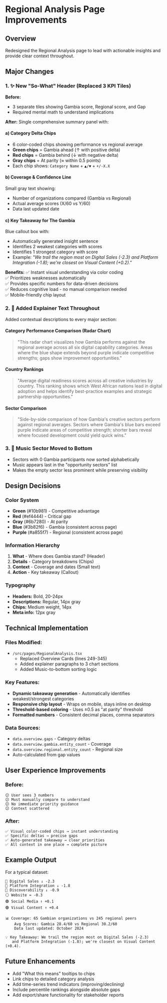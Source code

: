 # Regional Analysis Page Improvements

## Overview
Redesigned the Regional Analysis page to lead with actionable insights and provide clear context throughout.

## Major Changes

### 1. ✨ New "So-What" Header (Replaced 3 KPI Tiles)

**Before:** 
- 3 separate tiles showing Gambia score, Regional score, and Gap
- Required mental math to understand implications

**After:** 
Single comprehensive summary panel with:

#### **a) Category Delta Chips**
- 6 color-coded chips showing performance vs regional average
- **Green chips** = Gambia ahead (↑ with positive delta)
- **Red chips** = Gambia behind (↓ with negative delta)  
- **Gray chips** = At parity (≈ within 0.5 points)
- Each chip shows: `Category Name` + `▲/▼` + `+/-X.X`

#### **b) Coverage & Confidence Line**
Small gray text showing:
- Number of organizations compared (Gambia vs Regional)
- Actual average scores (X/60 vs Y/60)
- Data last updated date

#### **c) Key Takeaway for The Gambia**
Blue callout box with:
- Automatically generated insight sentence
- Identifies 2 weakest categories with scores
- Identifies 1 strongest category with score
- Example: *"We trail the region most on Digital Sales (-2.3) and Platform Integration (-1.8); we're closest on Visual Content (+0.2)."*

**Benefits:**
✅ Instant visual understanding via color coding  
✅ Prioritizes weaknesses automatically  
✅ Provides specific numbers for data-driven decisions  
✅ Reduces cognitive load - no manual comparison needed  
✅ Mobile-friendly chip layout  

### 2. 📝 Added Explainer Text Throughout

Added contextual descriptions to every major section:

#### **Category Performance Comparison** (Radar Chart)
> "This radar chart visualizes how Gambia performs against the regional average across all six digital capability categories. Areas where the blue shape extends beyond purple indicate competitive strengths; gaps show improvement opportunities."

#### **Country Rankings**
> "Average digital readiness scores across all creative industries by country. This ranking shows which West African nations lead in digital adoption and helps identify best-practice examples and strategic partnership opportunities."

#### **Sector Comparison**
> "Side-by-side comparison of how Gambia's creative sectors perform against regional averages. Sectors where Gambia's blue bars exceed purple indicate areas of competitive strength; shorter bars reveal where focused development could yield quick wins."

### 3. 🎯 Music Sector Moved to Bottom

- Sectors with 0 Gambia participants now sorted alphabetically
- Music appears last in the "opportunity sectors" list
- Makes the empty sector less prominent while preserving visibility

## Design Decisions

### Color System
- **Green** (#10b981) - Competitive advantage
- **Red** (#ef4444) - Critical gap  
- **Gray** (#6b7280) - At parity
- **Blue** (#3b82f6) - Gambia (consistent across page)
- **Purple** (#a855f7) - Regional (consistent across page)

### Information Hierarchy
1. **What** - Where does Gambia stand? (Header)
2. **Details** - Category breakdowns (Chips)
3. **Context** - Coverage and dates (Small text)
4. **Action** - Key takeaway (Callout)

### Typography
- **Headers:** Bold, 20-24px
- **Descriptions:** Regular, 14px gray
- **Chips:** Medium weight, 14px
- **Meta info:** 12px gray

## Technical Implementation

### Files Modified:
- `/src/pages/RegionalAnalysis.tsx`
  - Replaced Overview Cards (lines 249-345)
  - Added explainer paragraphs to 3 chart sections
  - Added Music-to-bottom sorting logic

### Key Features:
- **Dynamic takeaway generation** - Automatically identifies weakest/strongest categories
- **Responsive chip layout** - Wraps on mobile, stays inline on desktop
- **Threshold-based coloring** - Uses ±0.5 as "at parity" threshold
- **Formatted numbers** - Consistent decimal places, comma separators

### Data Sources:
- `data.overview.gaps` - Category deltas
- `data.overview.gambia.entity_count` - Coverage
- `data.overview.regional.entity_count` - Regional size
- Auto-calculated from gap values

## User Experience Improvements

### Before:
```
😕 User sees 3 numbers
😕 Must manually compare to understand
😕 No immediate priority guidance
😕 Context scattered
```

### After:
```
✅ Visual color-coded chips → instant understanding
✅ Specific deltas → precise gaps
✅ Auto-generated takeaway → clear priorities
✅ All context in one place → complete picture
```

## Example Output

For a typical dataset:
```
🔴 Digital Sales ↓ -2.3
🔴 Platform Integration ↓ -1.8  
🔴 Discoverability ↓ -0.9
⚪ Website ≈ -0.3
🟢 Social Media ↑ +0.1
🟢 Visual Content ↑ +0.4

📊 Coverage: 65 Gambian organizations vs 245 regional peers
    Avg Scores: Gambia 28.4/60 vs Regional 30.2/60
    Data last updated: October 2024

💡 Key Takeaway: We trail the region most on Digital Sales (-2.3) 
   and Platform Integration (-1.8); we're closest on Visual Content (+0.4).
```

## Future Enhancements
- Add "What this means" tooltips to chips
- Link chips to detailed category analysis
- Add time-series trend indicators (improving/declining)
- Include percentile rankings alongside absolute gaps
- Add export/share functionality for stakeholder reports

